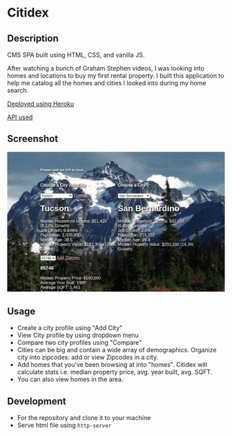 # Citidex 

## Description

CMS SPA built using HTML, CSS, and vanilla JS. 

After watching a bunch of Graham Stephen videos, I was looking into homes and locations to buy my first rental property. I built this application to help me catalog all the homes and cities I looked into during my home search.

[Deployed using Heroku](https://citidex.herokuapp.com/)

[API used](https://github.com/arthurysong/real-estate-app)

## Screenshot

![screenshot](citidex.jpg)

## Usage 

- Create a city profile using "Add City"
- View City profile by using dropdown menu
- Compare two city profiles using "Compare"
- Cities can be big and contain a wide array of demographics. Organize city into zipcodes: add or view Zipcodes in a city.
- Add homes that you've been browsing at into "homes". Citidex will calculate stats i.e. median property price, avg. year built, avg. SQFT.
- You can also view homes in the area.

## Development

- For the repository and clone it to your machine
- Serve html file using `http-server`